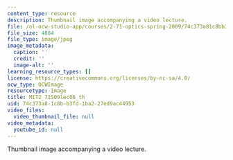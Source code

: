 ```yaml
---
content_type: resource
description: Thumbnail image accompanying a video lecture.
file: /ol-ocw-studio-app/courses/2-71-optics-spring-2009/74c373a81c8bb3fd1ba227ed9ac44953_MIT2_71S09lec06_th.jpg
file_size: 4884
file_type: image/jpeg
image_metadata:
  caption: ''
  credit: ''
  image-alt: ''
learning_resource_types: []
license: https://creativecommons.org/licenses/by-nc-sa/4.0/
ocw_type: OCWImage
resourcetype: Image
title: MIT2_71S09lec06_th
uid: 74c373a8-1c8b-b3fd-1ba2-27ed9ac44953
video_files:
  video_thumbnail_file: null
video_metadata:
  youtube_id: null
---
```

Thumbnail image accompanying a video lecture.